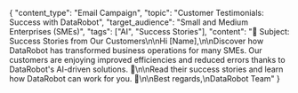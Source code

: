 {
  "content_type": "Email Campaign",
  "topic": "Customer Testimonials: Success with DataRobot",
  "target_audience": "Small and Medium Enterprises (SMEs)",
  "tags": ["AI", "Success Stories"],
  "content": "📧 Subject: Success Stories from Our Customers\n\nHi [Name],\n\nDiscover how DataRobot has transformed business operations for many SMEs. Our customers are enjoying improved efficiencies and reduced errors thanks to DataRobot's AI-driven solutions. 🚀\n\nRead their success stories and learn how DataRobot can work for you. 💼\n\nBest regards,\nDataRobot Team"
}